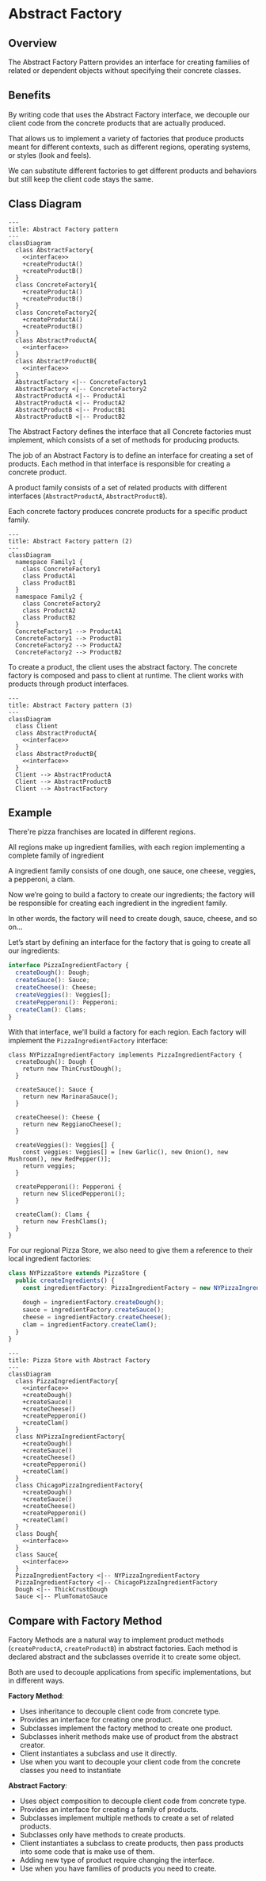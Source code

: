 # Abstract Factory

## Overview

The Abstract Factory Pattern provides an interface for creating families of related or dependent objects without specifying their concrete classes.


## Benefits

By writing code that uses the Abstract Factory interface, we decouple our client code from the concrete products that are actually produced.

That allows us to implement a variety of factories that produce products meant for different contexts, such as different regions, operating systems, or styles (look and feels).

We can substitute different factories to get different products and behaviors but still keep the client code stays the same.


## Class Diagram

```mermaid
---
title: Abstract Factory pattern
---
classDiagram
  class AbstractFactory{
    <<interface>>
    +createProductA()
    +createProductB()
  }
  class ConcreteFactory1{
    +createProductA()
    +createProductB()
  }
  class ConcreteFactory2{
    +createProductA()
    +createProductB()
  }
  class AbstractProductA{
    <<interface>>
  }
  class AbstractProductB{
    <<interface>>
  }
  AbstractFactory <|-- ConcreteFactory1
  AbstractFactory <|-- ConcreteFactory2
  AbstractProductA <|-- ProductA1
  AbstractProductA <|-- ProductA2
  AbstractProductB <|-- ProductB1
  AbstractProductB <|-- ProductB2
```

The Abstract Factory defines the interface that all Concrete factories must implement, which consists of a set of methods for producing products.

The job of an Abstract Factory is to define an interface for creating a set of products. Each method in that interface is responsible for creating a concrete product.

A product family consists of a set of related products with different interfaces (`AbstractProductA`, `AbstractProductB`).

Each concrete factory produces concrete products for a specific product family.

```mermaid
---
title: Abstract Factory pattern (2)
---
classDiagram
  namespace Family1 {
    class ConcreteFactory1
    class ProductA1
    class ProductB1
  }
  namespace Family2 {
    class ConcreteFactory2
    class ProductA2
    class ProductB2
  }
  ConcreteFactory1 --> ProductA1
  ConcreteFactory1 --> ProductB1
  ConcreteFactory2 --> ProductA2
  ConcreteFactory2 --> ProductB2
```

To create a product, the client uses the abstract factory. The  concrete factory is composed and pass to client at runtime. The client works with products through product interfaces.

```mermaid
---
title: Abstract Factory pattern (3)
---
classDiagram
  class Client
  class AbstractProductA{
    <<interface>>
  }
  class AbstractProductB{
    <<interface>>
  }
  Client --> AbstractProductA
  Client --> AbstractProductB
  Client --> AbstractFactory
```


## Example

There're pizza franchises are located in different regions. 

All regions make up ingredient families, with each region implementing a complete family of ingredient

A ingredient family consists of one dough, one sauce, one cheese, veggies, a pepperoni, a clam.

Now we’re going to build a factory to create our ingredients; the factory will be responsible for creating each ingredient in the ingredient family.

In other words, the factory will need to create dough, sauce, cheese, and so on...

Let’s start by defining an interface for the factory that is going to create all our ingredients:

```ts
interface PizzaIngredientFactory {
  createDough(): Dough;
  createSauce(): Sauce;
  createCheese(): Cheese;
  createVeggies(): Veggies[];
  createPepperoni(): Pepperoni;
  createClam(): Clams;
}
```

With that interface, we'll build a factory for each region. Each factory will implement the `PizzaIngredientFactory` interface:
```tsx
class NYPizzaIngredientFactory implements PizzaIngredientFactory {
  createDough(): Dough {
    return new ThinCrustDough();
  }

  createSauce(): Sauce {
    return new MarinaraSauce();
  }

  createCheese(): Cheese {
    return new ReggianoCheese();
  }

  createVeggies(): Veggies[] {
    const veggies: Veggies[] = [new Garlic(), new Onion(), new Mushroom(), new RedPepper()];
    return veggies;
  }

  createPepperoni(): Pepperoni {
    return new SlicedPepperoni();
  }

  createClam(): Clams {
    return new FreshClams();
  }
}
```

For our regional Pizza Store, we also need to give them a reference to their local ingredient factories:

```ts
class NYPizzaStore extends PizzaStore {
  public createIngredients() {
    const ingredientFactory: PizzaIngredientFactory = new NYPizzaIngredientFactory();

    dough = ingredientFactory.createDough();
    sauce = ingredientFactory.createSauce();
    cheese = ingredientFactory.createCheese();
    clam = ingredientFactory.createClam();
  }
}
```

```mermaid
---
title: Pizza Store with Abstract Factory
---
classDiagram
  class PizzaIngredientFactory{
    <<interface>>
    +createDough()
    +createSauce()
    +createCheese()
    +createPepperoni()
    +createClam()
  }
  class NYPizzaIngredientFactory{
    +createDough()
    +createSauce()
    +createCheese()
    +createPepperoni()
    +createClam()
  }
  class ChicagoPizzaIngredientFactory{
    +createDough()
    +createSauce()
    +createCheese()
    +createPepperoni()
    +createClam()
  }
  class Dough{
    <<interface>>
  }
  class Sauce{
    <<interface>>
  }
  PizzaIngredientFactory <|-- NYPizzaIngredientFactory
  PizzaIngredientFactory <|-- ChicagoPizzaIngredientFactory
  Dough <|-- ThickCrustDough
  Sauce <|-- PlumTomatoSauce
```


## Compare with Factory Method

Factory Methods are a natural way to implement product methods (`createProductA`, `createProductB`) in abstract factories. Each method is declared abstract and the subclasses override it to create some object.

Both are used to decouple applications from specific implementations, but in different ways.

**Factory Method**:
- Uses inheritance to decouple client code from concrete type.
- Provides an interface for creating one product.
- Subclasses implement the factory method to create one product.
- Subclasses inherit methods make use of product from the abstract creator.
- Client instantiates a subclass and use it directly.
- Use when you want to decouple your client code from the concrete classes you need to instantiate

**Abstract Factory**:
- Uses object composition to decouple client code from concrete type.
- Provides an interface for creating a family of products.
- Subclasses implement multiple methods to create a set of related products.
- Subclasses only have methods to create products.
- Client instantiates a subclass to create products, then pass products into some code that is make use of them.
- Adding new type of product require changing the interface.
- Use when you have families of products you need to create.

